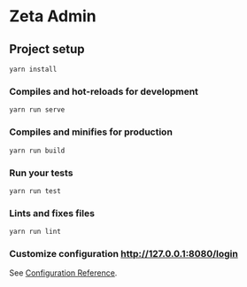 # Zeta Admin

## Project setup

```
yarn install
```

### Compiles and hot-reloads for development

```
yarn run serve
```

### Compiles and minifies for production

```
yarn run build
```

### Run your tests

```
yarn run test
```

### Lints and fixes files

```
yarn run lint
```

### Customize configuration http://127.0.0.1:8080/login

See [Configuration Reference](https://cli.vuejs.org/config/).
